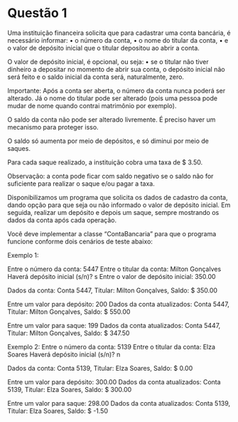 # Questão 1

Uma instituição financeira solicita que para cadastrar uma conta bancária, é necessário informar:
    • o número da conta, 
    • o nome do titular da conta, 
    • e o valor de depósito inicial que o titular depositou ao abrir a conta.

O valor de depósito inicial, é opcional, ou seja: 
    • se o titular não tiver dinheiro a depositar no momento de abrir sua conta, o depósito inicial não será feito e o saldo inicial da conta será, naturalmente, zero.

Importante: Após a conta ser aberta, o número da conta nunca poderá ser alterado. Já o nome do titular pode ser alterado (pois uma pessoa pode mudar de nome quando contrai matrimônio por exemplo).

O saldo da conta não pode ser alterado livremente. É preciso haver um mecanismo para proteger isso. 

O saldo só aumenta por meio de depósitos, e só diminui por meio de saques. 

Para cada saque realizado, a instituição cobra uma taxa de $ 3.50. 

Observação: a conta pode ficar com saldo negativo se o saldo não for suficiente para realizar o saque e/ou pagar a taxa.

Disponibilizamos um programa que solicita os dados de cadastro da conta, dando opção para que seja ou não
informado o valor de depósito inicial. Em seguida, realizar um depósito e depois um saque, sempre
mostrando os dados da conta após cada operação.

Você deve implementar a classe “ContaBancaria” para que o programa funcione conforme dois cenários de teste abaixo:

Exemplo 1:

Entre o número da conta: 5447
Entre o titular da conta: Milton Gonçalves
Haverá depósito inicial (s/n)? s
Entre o valor de depósito inicial: 350.00

Dados da conta:
Conta 5447, Titular: Milton Gonçalves, Saldo: $ 350.00

Entre um valor para depósito: 200
Dados da conta atualizados:
Conta 5447, Titular: Milton Gonçalves, Saldo: $ 550.00

Entre um valor para saque: 199
Dados da conta atualizados:
Conta 5447, Titular: Milton Gonçalves, Saldo: $ 347.50

Exemplo 2:
Entre o número da conta: 5139
Entre o titular da conta: Elza Soares
Haverá depósito inicial (s/n)? n

Dados da conta:
Conta 5139, Titular: Elza Soares, Saldo: $ 0.00

Entre um valor para depósito: 300.00
Dados da conta atualizados:
Conta 5139, Titular: Elza Soares, Saldo: $ 300.00

Entre um valor para saque: 298.00
Dados da conta atualizados:
Conta 5139, Titular: Elza Soares, Saldo: $ -1.50
